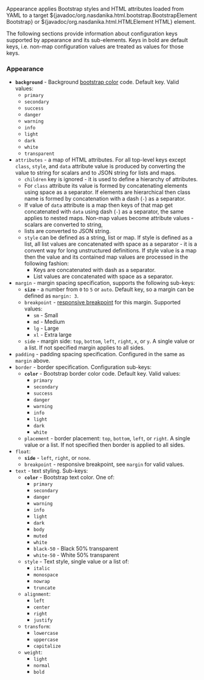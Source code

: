 Appearance applies Bootstrap styles and HTML attributes loaded from YAML to a target ${javadoc/org.nasdanika.html.bootstrap.BootstrapElement Bootstrap} or ${javadoc/org.nasdanika.html.HTMLElement HTML} element.

The following sections provide information about configuration keys supported by appearance and its sub-elements. 
Keys in bold are default keys, i.e. non-map configuration values are treated as values for those keys.

### Appearance

* **``background``** - Background [bootstrap color](https://getbootstrap.com/docs/4.0/utilities/colors/) code. Default key. Valid values:
    * ``primary``
    * ``secondary``
    * ``success``
    * ``danger``
    * ``warning``
    * ``info``
    * ``light``
    * ``dark``
    * ``white``
    * ``transparent``
* ``attributes`` - a map of HTML attributes. For all top-level keys except ``class``, ``style``, and ``data`` attribute value is produced by converting the value to string for scalars and to JSON string for lists and maps.
    * ``children`` key is ignored - it is used to define a hierarchy of attributes.
	 * For ``class`` attribute its value is formed by concatenating elements using space as a separator. If elements are hierarchical then class name is formed by concatenation with a dash (``-``) as a separator.
	 * If value of ``data`` attribute is a map then keys of that map get concatenated with ``data`` using dash (``-``) as a separator, the same applies to nested maps. Non-map values become attribute values - scalars are converted to string, 
	 * lists are converted to JSON string.
	 * ``style`` can be defined as a string, list or map. If style is defined as a list, all list values are concatenated with space as a separator - it is a convent way for long unstructured definitions.	If style value is a map then the value and its contained map values are processed in the following fashion:
	     * Keys are concatenated with dash as a separator.
	     * List values are concatenated with space as a separator.
* ``margin`` - margin spacing specification, supports the following sub-keys:
    * **``size``** - a number from ``0`` to ``5`` or ``auto``. Default key, so a margin can be defined as ``margin: 3``.
    * ``breakpoint`` - [responsive breakpoint](https://getbootstrap.com/docs/4.0/layout/overview/#responsive-breakpoints) for this margin. Supported values:
        * ``sm`` - Small
        * ``md`` - Medium
        * ``lg`` - Large
        * ``xl`` - Extra large
    * ``side`` - margin side: ``top``, ``bottom``, ``left``, ``right``, ``x``, or ``y``. A single value or a list. If not specified margin applies to all sides.    
* ``padding`` - padding spacing specification. Configured in the same as ``margin`` above.
* ``border`` - border specification. Configuration sub-keys:
    * **``color``** - Bootstrap border color code. Default key. Valid values:
        * ``primary``
        * ``secondary``
        * ``success``
        * ``danger``
        * ``warning``
        * ``info``
        * ``light``
        * ``dark``
        * ``white``
    * ``placement`` - border placement: ``top``, ``bottom``, ``left``, or ``right``. A single value or a list. If not specified then border is applied to all sides.
* ``float``:
    * **``side``** - ``left``, ``right``, or ``none``.
    * ``breakpoint`` - responsive breakpoint, see ``margin`` for valid values.
* ``text`` - text styling. Sub-keys:
    * **``color``** - Bootstrap text color. One of:
        * ``primary``
        * ``secondary``
        * ``danger``
        * ``warning``
        * ``info``
        * ``light``
        * ``dark``
        * ``body``	
        * ``muted``
        * ``white``
        * ``black-50`` - Black 50% transparent
        * ``white-50`` - White 50% transparent
    * ``style`` - Text style, single value or a list of: 
        * ``italic``
        * ``monospace``
        * ``nowrap``
        * ``truncate``
    * ``alignment``:
        * ``left``
        * ``center``
        * ``right``
        * ``justify``
    * ``transform``:
        * ``lowercase``
        * ``uppercase``
        * ``capitalize``
    * ``weight``:
        * ``light``
        * ``normal``
        * ``bold``       
